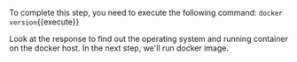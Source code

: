 To complete this step, you need to execute the following command:
`docker version`{{execute}}

Look at the response to find out the operating system and running container on the docker host. In the next step, we'll run docker image.